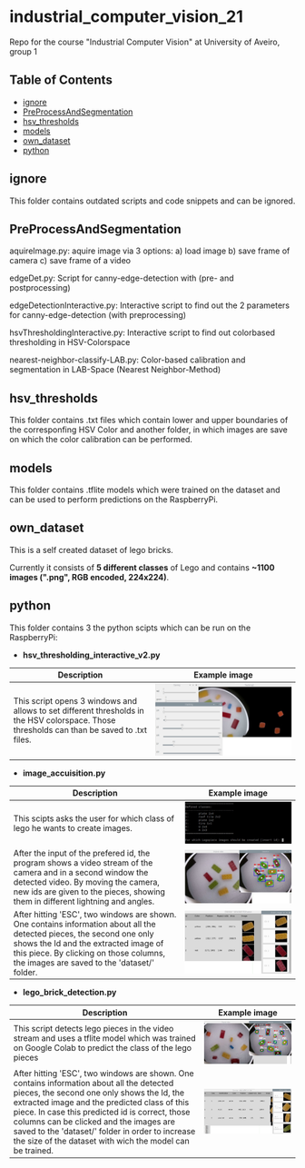 # industrial_computer_vision_21
Repo for the course "Industrial Computer Vision" at University of Aveiro, group 1


## Table of Contents  
- [ignore](#ignore)
- [PreProcessAndSegmentation](#PreProcessAndSegmentation)
- [hsv_thresholds](#hsv_thresholds)
- [models](#models)
- [own_dataset](#own_dataset)
- [python](#python)



<a name="ignore"/>
<a name="PreProcessAndSegmentation"/>
<a name="hsv_thresholds"/>
<a name="models"/>
<a name="own_dataset"/>
<a name="python"/>


## ignore
This folder contains outdated scripts and code snippets and can be ignored.


## PreProcessAndSegmentation

aquireImage.py: aquire image via 3 options: a) load image b) save frame of camera c) save frame of a video

edgeDet.py: Script for canny-edge-detection with (pre- and postprocessing)

edgeDetectionInteractive.py: Interactive script to find out the 2 parameters for canny-edge-detection (with preprocessing)

hsvThresholdingInteractive.py: Interactive script to find out colorbased thresholding in HSV-Colorspace

nearest-neighbor-classify-LAB.py: Color-based calibration and segmentation in LAB-Space (Nearest Neighbor-Method)

## hsv_thresholds
This folder contains .txt files which contain lower and upper boundaries of the corresponfing HSV Color and another folder, in which images are save on which the color calibration can be performed.

## models
This folder contains .tflite models which were trained on the dataset and can be used to perform predictions on the RaspberryPi.

## own_dataset
This is a self created dataset of lego bricks. 

Currently it consists of **5 different classes** of Lego and contains **~1100 images (".png", RGB encoded, 224x224)**.


## python
This folder contains 3 the python scipts which can be run on the RaspberryPi:

- **hsv_thresholding_interactive_v2.py**

Description | Example image
-------|-----------------------------------
This script opens 3 windows and allows to set different thresholds in the HSV colorspace. Those thresholds can than be saved to .txt files.   | ![](images/hsv_thresholding_interactive.jpg) 



- **image_accuisition.py**

Description | Example image
-------|-----------------------------------
This scipts asks the user for which class of lego he wants to create images.   | ![](images/acquire_images_console.jpg)
After the input of the prefered id, the program shows a video stream of the camera and in a second window the detected video. By moving the camera, new ids are given to the pieces, showing them in different lightning and angles.   |  ![](images/acquire_images_detection.jpg)
After hitting 'ESC', two windows are shown. One contains information about all the detected pieces, the second one only shows the Id and the extracted image of this piece. By clicking on those columns, the images are saved to the 'dataset/<id>' folder.   |  ![](images/overview_and_save.jpg)

- **lego_brick_detection.py**
  
 Description | Example image
-------|-----------------------------------
This script detects lego pieces in the video stream and uses a tflite model which was trained on Google Colab to predict the class of the lego pieces   | ![](images/detection_and_classification.jpg)
  After hitting 'ESC', two windows are shown. One contains information about all the detected pieces, the second one only shows the Id, the extracted image and the predicted class of this piece. In case this predicted id is correct, those columns can be clicked and the images are saved to the 'dataset/<id>' folder in order to increase the size of the dataset with wich the model can be trained.   |  ![](images/final_overview.jpg)

